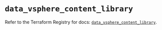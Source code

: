 # `data_vsphere_content_library`

Refer to the Terraform Registry for docs: [`data_vsphere_content_library`](https://registry.terraform.io/providers/vmware/vsphere/2.15.0/docs/data-sources/content_library).
